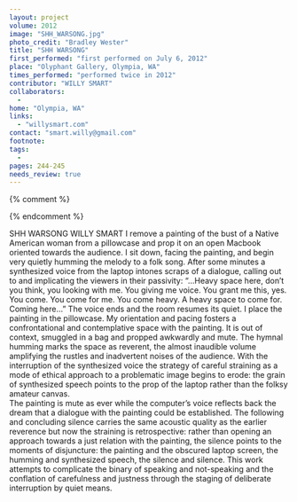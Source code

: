```yaml
---
layout: project
volume: 2012
image: "SHH_WARSONG.jpg"
photo_credit: "Bradley Wester"
title: "SHH WARSONG"
first_performed: "first performed on July 6, 2012"
place: "Olyphant Gallery, Olympia, WA"
times_performed: "performed twice in 2012"
contributor: "WILLY SMART"
collaborators: 
  - 
home: "Olympia, WA"
links: 
  - "willysmart.com"
contact: "smart.willy@gmail.com"
footnote: 
tags: 
  - 
pages: 244-245
needs_review: true
---
```


{% comment %} 

{% endcomment %}

 SHH WARSONG 
 WILLY SMART 
 I remove a painting of the bust of a Native American woman from a pillowcase and prop it on an open Macbook oriented towards the audience. I sit down, facing the painting, and begin very quietly humming the melody to a folk song. After some minutes a synthesized voice from the laptop intones scraps of a dialogue, calling out to and implicating the viewers in their passivity: “…Heavy space here, don’t you think, you looking with me. You giving me voice. You grant me this, yes. You come. You come for me. You come heavy. A heavy space to come for. Coming here…” The voice ends and the room resumes its quiet. I place the painting in the pillowcase. 
 My orientation and pacing fosters a confrontational and contemplative space with the painting. It is out of context, smuggled in a bag and propped awkwardly and mute. The hymnal humming marks the space as reverent, the almost inaudible volume amplifying the rustles and inadvertent noises of the audience. With the interruption of the synthesized voice the strategy of careful straining as a mode of ethical approach to a problematic image begins to erode: the grain of synthesized speech points to the prop of the laptop rather than the folksy amateur canvas.  
 The painting is mute as ever while the computer’s voice reflects back the dream that a dialogue with the painting could be established. The following and concluding silence carries the same acoustic quality as the earlier reverence but now the straining is retrospective: rather than opening an approach towards a just relation with the painting, the silence points to the moments of disjuncture: the painting and the obscured laptop screen, the humming and synthesized speech, the silence and silence. This work attempts to complicate the binary of speaking and not-speaking and the conflation of carefulness and justness through the staging of deliberate interruption by quiet means. 
